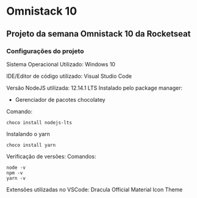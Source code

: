 # Omnistack 10
## Projeto da semana Omnistack 10 da Rocketseat
### Configurações do projeto
Sistema Operacional Utilizado: Windows 10

IDE/Editor de código utilizado: Visual Studio Code

Versão NodeJS utilizada: 12.14.1 LTS
Instalado pelo package manager:
- Gerenciador de pacotes chocolatey

Comando:

    choco install nodejs-lts

Instalando o yarn

    choco install yarn
    
Verificação de versões:
    Comandos:
    
    node -v
    npm -v
    yarn -v

Extensões utilizadas no VSCode:
    Dracula Official
    Material Icon Theme
